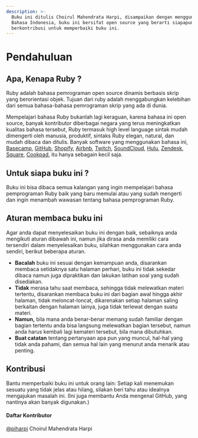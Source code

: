 ```yaml
---
description: >-
  Buku ini ditulis Choirul Mahendrata Harpi, disampaikan dengan menggunakan
  Bahasa Indonesia, buku ini bersifat open source yang berarti siapapun dapat
  berkontribusi untuk memperbaiki buku ini.
---
```


# Pendahuluan

## Apa, Kenapa Ruby ?

Ruby adalah bahasa pemrograman open source dinamis berbasis skrip yang berorientasi objek. Tujuan dari ruby adalah menggabungkan kelebihan dari semua bahasa-bahasa pemrograman skrip yang ada di dunia.

Mempelajari bahasa Ruby bukanlah lagi keraguan, karena bahasa ini open source, banyak kontributor diberbagai negara yang terus meningkatkan kualitas bahasa tersebut, Ruby termasuk high level language sintak mudah dimengerti oleh manusia, produktif, sintaks Ruby elegan, natural, dan mudah dibaca dan ditulis. Banyak software yang menggunakan bahasa ini, [Basecamp](https://basecamp.com/), [GitHub](https://github.com/), [Shopify](https://shopify.com/), [Airbnb](https://airbnb.com/), [Twitch](https://twitch.tv/), [SoundCloud](https://soundcloud.com/), [Hulu](https://hulu.com/), [Zendesk](https://zendesk.com/), [Square](https://square.com/), [Cookpad](https://cookpad.com/), itu hanya sebagain kecil saja.

## Untuk siapa buku ini ?

Buku ini bisa dibaca semua kalangan yang ingin mempelajari bahasa pemprograman Ruby baik yang baru memulai atau yang sudah mengerti dan ingin menambah wawasan tentang bahasa pemprograman Ruby.

## Aturan membaca buku ini

Agar anda dapat menyelesaikan buku ini dengan baik, sebaiknya anda mengikuti aturan dibawah ini, namun jika dirasa anda memiliki cara tersendiri dalam menyelesaikan buku, silahkan menggunakan cara anda sendiri, berikut beberapa aturan.

* **Bacalah** buku ini sesuai dengan kemampuan anda, disarankan membaca setidaknya satu halaman perhari, buku ini tidak sekedar dibaca namun juga dipraktikan dan lakukan latihan soal yang sudah disediakan. 
* **Tidak** merasa tahu saat membaca, sehingga tidak melewatkan materi tertentu, disarankan membaca buku ini dari bagian awal hingga akhir halaman, tidak meloncat-loncat, dikarenakan setiap halaman saling berkaitan dengan halaman lainya, juga tidak terlewat dengan suatu materi.
* **Namun,** bila mana anda benar-benar memang sudah familiar dengan bagian tertentu anda bisa langsung melewatkan bagian tersebut, namun anda harus kembali lagi kemateri tersebut, bila mana dibutuhkan.
* **Buat catatan** tentang pertanyaan apa pun yang muncul, hal-hal yang tidak anda pahami, dan semua hal lain yang menurut anda menarik atau penting.

## Kontribusi

Bantu memperbaiki buku ini untuk orang lain: Setiap kali menemukan sesuatu yang tidak jelas atau hilang, silakan beri tahu atau idealnya mengajukan masalah ini. \(Ini juga membantu Anda mengenal GitHub, yang nantinya akan banyak digunakan.\)

#### Daftar Kontributor 

[@piharpi](https://github.com/piharpi) Choirul Mahendrata Harpi

